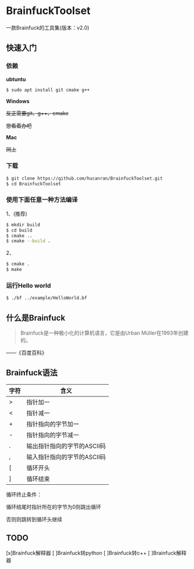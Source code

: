 # BrainfuckToolset
一款Brainfuck的工具集(版本：v2.0)

## 快速入门

### 依赖

**ubtuntu**

```bash
$ sudo apt install git cmake g++
```

**Windows**

~~反正需要git、g++、cmake~~

~~您看着办吧~~

**Mac**

~~同上~~

### 下载

```bash
$ git clone https://github.com/hucanran/BrainfuckToolset.git
$ cd BrainfuckToolset
```

### 使用下面任意一种方法编译

1、(推荐)

```bash
$ mkdir build
$ cd build
$ cmake ..
$ cmake --build .
```

2、

```bash
$ cmake .
$ make
```

### 运行Hello world

```bash
$ ./bf ../example/HelloWorld.bf
```

## 什么是Brainfuck
> Brainfuck是一种极小化的计算机语言，它是由Urban Müller在1993年创建的。

——《百度百科》

## Brainfuck语法

| 字符 | 含义 |
| --- | --- |
| > | 指针加一 | 
| < | 指针减一 |
| + | 指针指向的字节加一 |
| - | 指针指向的字节减一 |
| . | 输出指针指向的字节的ASCII码 |
| , | 输入指针指向的字节的ASCII码 |
| [ | 循环开头 |
| ] | 循环结束 |


循环终止条件：

循环结尾时指针所在的字节为0则跳出循环

否则则跳转到循环头继续 


## TODO
[x]Brainfuck解释器
[ ]Brainfuck转python
[ ]Brainfuck转c++
[ ]Brainfuck解释器